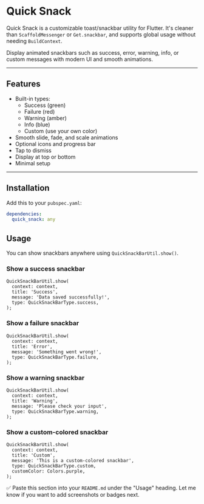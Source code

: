 # Quick Snack

Quick Snack is a customizable toast/snackbar utility for Flutter. It's cleaner than
`ScaffoldMessenger` or `Get.snackbar`, and supports global usage without needing `BuildContext`.

Display animated snackbars such as success, error, warning, info, or custom messages with modern UI
and smooth animations.

---

## Features

- Built-in types:
    - Success (green)
    - Failure (red)
    - Warning (amber)
    - Info (blue)
    - Custom (use your own color)
- Smooth slide, fade, and scale animations
- Optional icons and progress bar
- Tap to dismiss
- Display at top or bottom
- Minimal setup

---

## Installation

Add this to your `pubspec.yaml`:

```yaml
dependencies:
  quick_snack: any
```

## Usage

You can show snackbars anywhere using `QuickSnackBarUtil.show()`.

### Show a success snackbar

```
QuickSnackBarUtil.show(
  context: context,
  title: 'Success',
  message: 'Data saved successfully!',
  type: QuickSnackBarType.success,
);
```

### Show a failure snackbar

```
QuickSnackBarUtil.show(
  context: context,
  title: 'Error',
  message: 'Something went wrong!',
  type: QuickSnackBarType.failure,
);
```

### Show a warning snackbar

```
QuickSnackBarUtil.show(
  context: context,
  title: 'Warning',
  message: 'Please check your input',
  type: QuickSnackBarType.warning,
);
```

### Show a custom-colored snackbar

```
QuickSnackBarUtil.show(
  context: context,
  title: 'Custom',
  message: 'This is a custom-colored snackbar',
  type: QuickSnackBarType.custom,
  customColor: Colors.purple,
);
```

✅ Paste this section into your `README.md` under the "Usage" heading. Let me know if you want to add
screenshots or badges next.
